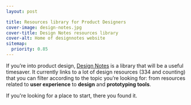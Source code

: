 ```yaml
---
layout: post

title: Resources library for Product Designers
cover-image: design-notes.jpg
cover-title: Design Notes resources library
cover-alt: Home of designnotes website
sitemap:
  priority: 0.85
---
```


If you’re into product design, [Design Notes](https://www.designnotes.co) is a library that will be a useful timesaver. It currently links to a lot of design resources (334 and counting) that you can filter according to the topic you’re looking for: from resources related to **user experience** to **design** and **prototyping tools**.

If you're looking for a place to start, there you found it.
